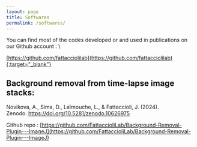 ```yaml
---
layout: page
title: Softwares
permalink: /softwares/
---
```


You can find most of the codes developed or and used in publications on our Github account : \

[https://github.com/fattacciolilab](https://github.com/fattacciolilab){:target="_blank"}


## Background removal from time-lapse image stacks: 

Novikova, A., Sima, D., Laïmouche, L., & Fattaccioli, J. (2024). \
Zenodo. https://doi.org/10.5281/zenodo.10626975

Github repo : [https://github.com/FattaccioliLab/Background-Removal-Plugin---ImageJ](https://github.com/FattaccioliLab/Background-Removal-Plugin---ImageJ)
